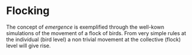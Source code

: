 # Flocking
The concept of *emergence* is exemplified through the well-kown simulations of the movement of a flock of birds.
From very simple rules at the individual (bird level) a non trivial movement at the collective (flock) level will give rise.
